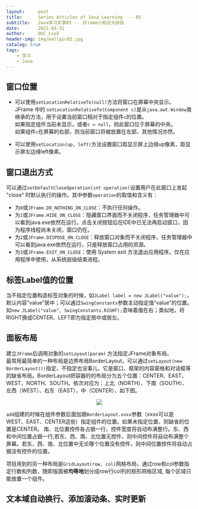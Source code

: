```yaml
---
layout:     post
title:      Series Articles of Java Learning  -- 05
subtitle:   Java学习实录03 -- JFrame小知识大杂烩
date:       2021-03-31
author:     OUC_LiuX
header-img: img/wallpic02.jpg
catalog: true
tags:
    - 学习
    - Java
---
```


<head>
    <script src="https://cdn.mathjax.org/mathjax/latest/MathJax.js?config=TeX-AMS-MML_HTMLorMML" type="text/javascript"></script>
    <script type="text/x-mathjax-config">
        MathJax.Hub.Config({
            tex2jax: {
            skipTags: ['script', 'noscript', 'style', 'textarea', 'pre'],
            inlineMath: [['$','$']]
            }
        });
    </script>
</head>  


## 窗口位置     

* 可以使用`setLocationRelativeTo(null)`方法将窗口在屏幕中央显示。   
  JFrame 中的 `setLocationRelativeTo(Component c)`是从`java.awt.Window`类继承的方法，用于设置当前窗口相对于指定组件`c`的位置。    
  如果指定组件当前未显示，或者`c = null`，则此窗口位于屏幕的中央。    
  如果组件`c`在屏幕的右部，则当前窗口将被放置在左部，其他情况亦然。    

* 可以使用`setLocation(up, left)`方法设置窗口距显示屏上边缘up像素，距显示屏左边缘left像素。     


## 窗口退出方式     

可以通过`setDefaultCloseOperation(int operation)`设置用户在此窗口上发起 "close" 时默认执行的操作。其中参数`operation`的取值和含义有：    
*  为`0`或`JFrame.DO_NOTHING_ON_CLOSE`：不执行任何操作。    
*  为`1`或`JFrame.HIDE_ON_CLOSE`：隐藏窗口界面而不关闭程序，任务管理器中可以看到java.exe依然在运行。点击关闭按钮后在IDE中已无法再启动窗口，因为程序线程尚未关闭，窗口仍在。    
*  为`2`或`JFrame.DISPOSE_ON_CLOSE`：释放窗口对象而不关闭程序，任务管理器中可以看到java.exe依然在运行，只是释放窗口占用的资源。     
*  为`3`或`JFrame.EXIT_ON_CLOSE`：使用 System exit 方法退出应用程序。仅在应用程序中使用，从系统层级结束进程。

## 标签Label值的位置     

当不指定位置构造标签对象的时候，如`JLabel label = new JLabel("value");`，默认内容“value”居中；可以通过`SwingConstants`参数主动指定值“value”的位置。如`new JLabel("value", SwingConstants.RIGHT);`意味着值在右；类似地，将RIGHT换成CENTER、LEFT即为指定居中或居左。     

## 面板布局     

建立`JFrame`后调用对象的`setLayout(param)` 方法指定JFrame对象布局。   
最常用最简单的一种布局是边界布局BorderLayout，可以通过`setLayout(new BorderLayout())`指定，不指定也没事儿，它是窗口、框架的内容窗格和对话框等的缺省布局。BorderLayout把容器的的布局分为五个位置：CENTER、EAST、WEST、NORTH、SOUTH。依次对应为：上北（NORTH）、下南（SOUTH）、左西（WEST）、右东（EAST），中（CENTER），如下图。

<div align=center><img src="https://raw.githubusercontent.com/OUCliuxiang/OUCliuxiang.github.io/master/img/javaSeries/java-006.png"></div>    

 
`add`组建的时候在组件参数后面加跟`BorderLayout.xxxx`参数（xxxx可以是WEST、EAST、CENTER这些）指定组件的位置。如果未指定位置，则缺省的位置是CENTER。
南、北位置控件各占据一行，控件宽度将自动布满整行。东、西和中间位置占据一行;若东、西、南、北位置无控件，则中间控件将自动布满整个屏幕。若东、西、南、北位置中无论哪个位置没有控件，则中间位置控件将自动占据没有控件的位置。    


项目用到的另一种布局是`GridLayout(row, col)`网格布局，通过row和col参数指定行数和列数，随即版面被**均等地**划分成row行col列的矩形网格区域, 每个区域只能放置一个组件。   


## 文本域自动换行、添加滚动条、实时更新      

